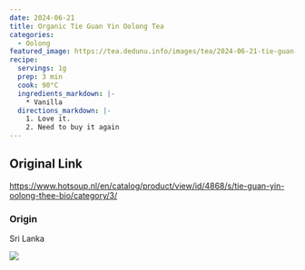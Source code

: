 ```yaml
---
date: 2024-06-21
title: Organic Tie Guan Yin Oolong Tea
categories:
  - Oolong
featured_image: https://tea.dedunu.info/images/tea/2024-06-21-tie-guan-yin-1.jpeg
recipe:
  servings: 1g
  prep: 3 min
  cook: 90°C
  ingredients_markdown: |-
    * Vanilla
  directions_markdown: |-
    1. Love it.
    2. Need to buy it again
---
```


## Original Link

<https://www.hotsoup.nl/en/catalog/product/view/id/4868/s/tie-guan-yin-oolong-thee-bio/category/3/>

### Origin

Sri Lanka

![](https://tea.dedunu.info/images/tea/2024-06-21-tie-guan-yin-2.jpeg)
